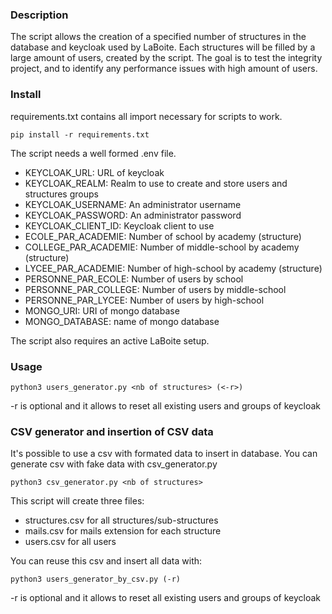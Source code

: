 ### Description

The script allows the creation of a specified number of structures in the database and keycloak used by LaBoite. Each structures will be filled by a large amount of users, created by the script. The goal is to test the integrity project, and to identify any performance issues with high amount of users. 


### Install

requirements.txt contains all import necessary for scripts to work.

```pip install -r requirements.txt```

The script needs a well formed .env file.
- KEYCLOAK_URL: URL of keycloak
- KEYCLOAK_REALM: Realm to use to create and store users and structures groups
- KEYCLOAK_USERNAME: An administrator username
- KEYCLOAK_PASSWORD: An administrator password
- KEYCLOAK_CLIENT_ID: Keycloak client to use
- ECOLE_PAR_ACADEMIE: Number of school by academy (structure)
- COLLEGE_PAR_ACADEMIE: Number of middle-school by academy (structure)
- LYCEE_PAR_ACADEMIE: Number of high-school by academy (structure)
- PERSONNE_PAR_ECOLE: Number of users by school
- PERSONNE_PAR_COLLEGE: Number of users by middle-school
- PERSONNE_PAR_LYCEE: Number of users by high-school
- MONGO_URI: URI of mongo database
- MONGO_DATABASE: name of mongo database


The script also requires an active LaBoite setup.


### Usage

```python3 users_generator.py <nb of structures> (<-r>)```

-r is optional and it allows to reset all existing users and groups of keycloak


### CSV generator and insertion of CSV data

It's possible to use a csv with formated data to insert in database. 
You can generate csv with fake data with csv_generator.py

```python3 csv_generator.py <nb of structures>```

This script will create three files:
- structures.csv for all structures/sub-structures
- mails.csv for mails extension for each structure
- users.csv for all users

You can reuse this csv and insert all data with:

```python3 users_generator_by_csv.py (-r)```

-r is optional and it allows to reset all existing users and groups of keycloak

